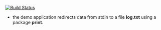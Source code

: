 [![Build Status](https://travis-ci.org/kate-lozovaya/lab10.svg?branch=master)](https://travis-ci.org/kate-lozovaya/lab10)
- the demo application redirects data from stdin to a file **log.txt** using a package **print**.
